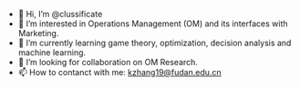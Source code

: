 - 👋 Hi, I’m @clussificate
- 👀 I’m interested in Operations Management (OM) and its interfaces with Marketing.
- 🌱 I’m currently learning game theory, optimization, decision analysis and machine learning.
- 💞️ I’m looking for collaboration on OM Research.
- 📫 How to contanct with me: kzhang19@fudan.edu.cn

<!---
clussificate/clussificate is a ✨ special ✨ repository because its `README.md` (this file) appears on your GitHub profile.
You can click the Preview link to take a look at your changes.
--->
